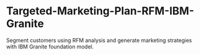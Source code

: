 # Targeted-Marketing-Plan-RFM-IBM-Granite
Segment customers using RFM analysis and generate marketing strategies with IBM Granite foundation model.
